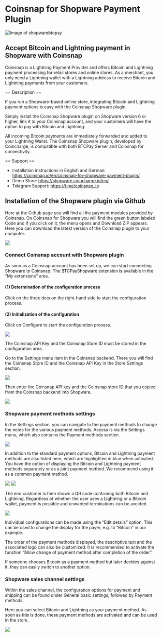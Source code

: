 # Coinsnap for Shopware Payment Plugin #
![Image of shopwarebtcpay](https://coinsnap.io/wp-content/uploads/2023/11/Coinsnap-for-Shopware.png)
## Accept Bitcoin and Lightning payment in Shopware with Coinsnap ##

Coinsnap is a Lightning Payment Provider and offers Bitcoin and Lightning payment processing for retail stores and online stores.
As a merchant, you only need a Lightning wallet with a Lightning address to receive Bitcoin and Lightning payments from your customers.

== Description ==

If you run a Shopware-based online store, integrating Bitcoin and Lightning payment options is easy with the Coinsnap Shopware plugin.

Simply install the Coinsnap Shopware plugin on Shopware version 6 or higher, link it to your Coinsnap account, and your customers will have the option to pay with Bitcoin and Lightning.

All incoming Bitcoin payments are immediately forwarded and added to your Lightning Wallet. The Coinsnap Shopware plugin, developed by Coincharge, is compatible with both BTCPay Server and Coinsnap for connectivity.

== Support ==

- Installation instructions in English and German: https://coinsnap.io/en/coinsnap-for-shopware-payment-plugin/
- Demo Store: https://shopware.coincharge.io/en/
- Telegram Support: https://t.me/coinsnap_io

## Installation of the Shopware plugin via Github ##

Here at the Github page you will find all the payment modules provided by Coinsnap. On Coinsnap for Shopware you will find the green button labeled Code and if you click on it, the menu opens and Download ZIP appears. Here you can download the latest version of the Coinsnap plugin to your computer.

![](https://coinsnap.io/wp-content/uploads/2023/11/github-coinsnap.jpg)

### Connect Coinsnap account with Shopware plugin ###

As soon as a Coinsnap account has been set up, we can start connecting Shopware to Coinsnap. The BTCPayShopware extension is available in the “My extensions” area.

#### (1) Determination of the configuration process ####
Click on the three dots on the right-hand side to start the configuration process.

#### (2) Initialization of the configuration ####
Click on Configure to start the configuration process.

![](https://coinsnap.io/wp-content/uploads/2023/09/Photo2-12.35.49.png)

The Coinsnap API Key and the Coinsnap Store ID must be stored in the configuration area.

Go to the Settings menu item in the Coinsnap backend. There you will find the Coinsnap Store ID and the Coinsnap API Key in the Store Settings section.

![](https://coinsnap.io/wp-content/uploads/2023/09/Screenshot-2023-09-12-at-08.40.13-1-2.png)

Then enter the Coinsnap API key and the Coinsnap store ID that you copied from the Coinsnap backend into Shopware.

![](https://coinsnap.io/wp-content/uploads/2023/09/coinsnap-for-shopware-1.jpg)

### Shopware payment methods settings ###

In the Settings section, you can navigate to the payment methods to change the notes for the various payment methods. Access is via the Settings menu, which also contains the Payment methods section.

![](https://coinsnap.io/wp-content/uploads/2023/09/Screenshot-2023-09-10-at-12.26.46.png)

In addition to the standard payment options, Bitcoin and Lightning payment methods are also listed here, which are highlighted in blue when activated. You have the option of displaying the Bitcoin and Lightning payment methods separately or as a joint payment method. We recommend using it as a common payment method.

![](https://coinsnap.io/wp-content/uploads/2023/09/Screenshot-2023-09-10-at-12.27.30.png)
![](https://coinsnap.io/wp-content/uploads/2023/09/Screenshot-2023-09-10-at-12.27.37.png)

The end customer is then shown a QR code containing both Bitcoin and Lightning.
Regardless of whether the user uses a Lightning or a Bitcoin wallet, payment is possible and unwanted terminations can be avoided.

![](https://coinsnap.io/wp-content/uploads/2023/09/Screenshot-2023-09-10-at-12.28.28.png)

Individual configurations can be made using the “Edit details” option. This can be used to change the display for the payer, e.g. to “Bitcoin” in our example.

The order of the payment methods displayed, the descriptive text and the associated logo can also be customized. It is recommended to activate the function “Allow change of payment method after completion of the order”.

If someone chooses Bitcoin as a payment method but later decides against it, they can easily switch to another option.

### Shopware sales channel settings ###

Within the sales channel, the configuration options for payment and shipping can be found under General basic settings, followed by Payment methods.

Here you can select Bitcoin and Lightning as your payment method. As soon as this is done, these payment methods are activated and can be used in the store.

![](https://coinsnap.io/wp-content/uploads/2023/09/shopware-payment-and-shipping.png)
